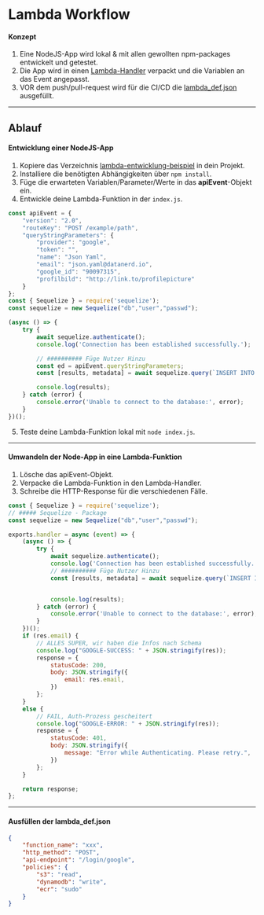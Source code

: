 # Lambda Workflow
#### Konzept
1. Eine NodeJS-App wird lokal & mit allen gewollten npm-packages entwickelt und getestet.
2. Die App wird in einen [Lambda-Handler](#umwandeln-der-node-app-in-eine-lambda-funktion) verpackt und die Variablen an das Event angepasst.
3. VOR dem push/pull-request wird für die CI/CD die [lambda_def.json](#ausfüllen-der-lambda_defjson) ausgefüllt.

------
## Ablauf
#### Entwicklung einer NodeJS-App
1. Kopiere das Verzeichnis [lambda-entwicklung-beispiel](./lambda-entwicklung-beispiel) in dein Projekt.
2. Installiere die benötigten Abhängigkeiten über `npm install`.
3. Füge die erwarteten Variablen/Parameter/Werte in das **apiEvent**-Objekt ein.
4. Entwickle deine Lambda-Funktion in der `index.js`.
```javascript
const apiEvent = {
    "version": "2.0",
    "routeKey": "POST /example/path",
    "queryStringParameters": {
        "provider": "google",
        "token": "", 
        "name": "Json Yaml",
        "email": "json.yaml@datanerd.io",
        "google_id": "90097315",
        "profilbild": "http://link.to/profilepicture"
    }
};
const { Sequelize } = require('sequelize');
const sequelize = new Sequelize("db","user","passwd");

(async () => {
    try {
        await sequelize.authenticate();
        console.log('Connection has been established successfully.');

        // ########## Füge Nutzer Hinzu
        const ed = apiEvent.queryStringParameters;
        const [results, metadata] = await sequelize.query(`INSERT INTO Nutzer (Name, Email, Google_id, Profilbild) VALUES ('${ ed.name }', '${ ed.email }', '${ ed.google_id }', '${ ed.profilbild }')`);

        console.log(results);
    } catch (error) {
        console.error('Unable to connect to the database:', error);
    }
})();
```

5. Teste deine Lambda-Funktion lokal mit `node index.js`.

------
#### Umwandeln der Node-App in eine Lambda-Funktion
1. Lösche das apiEvent-Objekt.
2. Verpacke die Lambda-Funktion in den Lambda-Handler.
3. Schreibe die HTTP-Response für die verschiedenen Fälle.

```javascript
const { Sequelize } = require('sequelize');
// ##### Sequelize - Package
const sequelize = new Sequelize("db","user","passwd");

exports.handler = async (event) => {
    (async () => {
        try {
            await sequelize.authenticate();
            console.log('Connection has been established successfully.');
            // ########## Füge Nutzer Hinzu
            const [results, metadata] = await sequelize.query(`INSERT INTO Nutzer (Name, Email, Google_id, Profilbild) VALUES ('${ ed.name }', '${ ed.email }', '${ ed.google_id }', '${ ed.profilbild }')`);


            console.log(results);
        } catch (error) {
            console.error('Unable to connect to the database:', error);
        }
    })();
    if (res.email) {
        // ALLES SUPER, wir haben die Infos nach Schema
        console.log("GOOGLE-SUCCESS: " + JSON.stringify(res));
        response = {
            statusCode: 200,
            body: JSON.stringify({
                email: res.email,
            })
        };
    }
    else {
        // FAIL, Auth-Prozess gescheitert
        console.log("GOOGLE-ERROR: " + JSON.stringify(res));
        response = {
            statusCode: 401,
            body: JSON.stringify({
                message: "Error while Authenticating. Please retry.",
            })
        };
    }

    return response;
};
```

------
#### Ausfüllen der lambda_def.json
```json
{
    "function_name": "xxx",
    "http_method": "POST",
    "api-endpoint": "/login/google",
    "policies": {
        "s3": "read",
        "dynamodb": "write",
        "ecr": "sudo"
    }
}
```